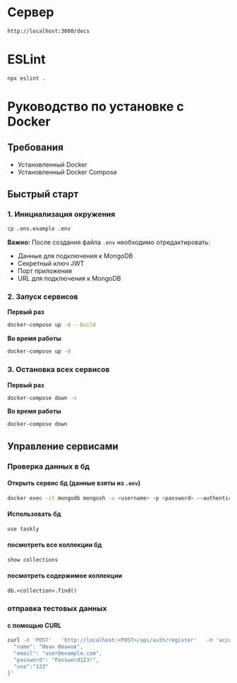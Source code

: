 # Сервер
```bash
http://localhost:3000/docs
```
# ESLint

```bash
npx eslint .
```
# Руководство по установке с Docker

## Требования

- Установленный Docker
- Установленный Docker Compose

## Быстрый старт

### 1. Инициализация окружения

```bash
cp .env.example .env
```

**Важно:** После создания файла `.env` необходимо отредактировать:

- Данные для подключения к MongoDB
- Секретный ключ JWT
- Порт приложения
- URL для подключения к MongoDB

### 2. Запуск сервисов

**Первый раз**
```bash
docker-compose up -d --build
```
**Во время работы**
```bash
docker-compose up -d
```

### 3. Остановка всех сервисов

**Первый раз**
```bash
docker-compose down -v
```
**Во время работы**
```bash
docker-compose down
```

## Управление сервисами

### Проверка данных в бд

#### Открыть сервис бд (данные взяты из `.env`)
```bash
docker exec -it mongodb mongosh -u <username> -p <password> --authenticationDatabase admin
```
#### Использовать бд
```bash
use taskly
```
#### посмотреть все коллекции бд
```bash
show collections
```
#### посмотреть содержимое коллекции
```
db.<collection>.find()
```

### отправка тестовых данных

#### с помощью CURL
```bash
curl -X 'POST'   'http://localhost:<POST>/api/auth/register'   -H 'accept: application/json'   -H 'Content-Type: application/json'   -d '{
  "name": "Иван Иванов",
  "email": "user@example.com",
  "password": "Password123!", 
  "use":"123"
}'
```